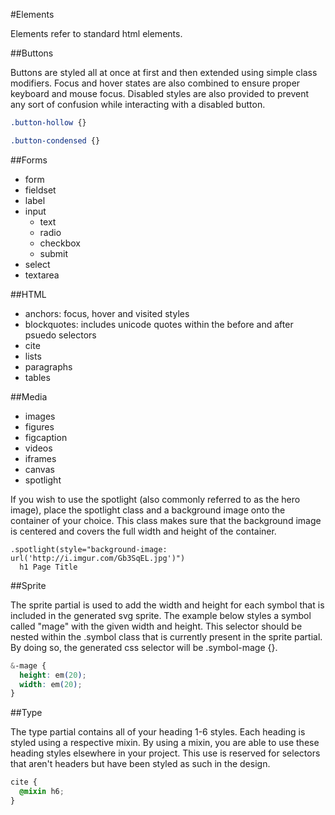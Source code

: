 #Elements

Elements refer to standard html elements.

##Buttons

Buttons are styled all at once at first and then extended using simple class modifiers. Focus and hover states are also combined to ensure proper keyboard and mouse focus. Disabled styles are also provided to prevent any sort of confusion while interacting with a disabled button.

```css
.button-hollow {}

.button-condensed {}
```

##Forms

* form
* fieldset
* label
* input
  * text
  * radio
  * checkbox
  * submit
* select
* textarea

##HTML

* anchors: focus, hover and visited styles
* blockquotes: includes unicode quotes within the before and after psuedo selectors
* cite
* lists
* paragraphs
* tables

##Media

* images
* figures
* figcaption
* videos
* iframes
* canvas
* spotlight

If you wish to use the spotlight (also commonly referred to as the hero image), place the spotlight class and a background image onto the container of your choice. This class makes sure that the background image is centered and covers the full width and height of the container.

```pug
.spotlight(style="background-image: url('http://i.imgur.com/Gb3SqEL.jpg')")
  h1 Page Title
```

##Sprite

The sprite partial is used to add the width and height for each symbol that is included in the generated svg sprite. The example below styles a symbol called "mage" with the given width and height. This selector should be nested within the .symbol class that is currently present in the sprite partial. By doing so, the generated css selector will be .symbol-mage {}.

```css
&-mage {
  height: em(20);
  width: em(20);
}
```

##Type

The type partial contains all of your heading 1-6 styles. Each heading is styled using a respective mixin. By using a mixin, you are able to use these heading styles elsewhere in your project. This use is reserved for selectors that aren't headers but have been styled as such in the design.

```css
cite {
  @mixin h6;
}
```
